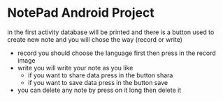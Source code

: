 # **NotePad Android Project** 
in the first activity database will be printed and there is a button used to create new note and you will chose the way (record or write)
* record you should choose the language first then press in the record image
* write  you will write your note as you like 
  * if you want to share data press in the button shara 
  * if you want to save data press in the button  save 
* you can delete any note by press on it long then delete it  
